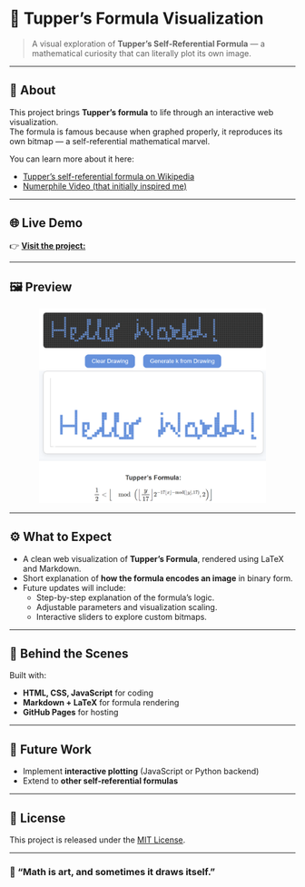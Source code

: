 # 🧮 Tupper’s Formula Visualization

> A visual exploration of **Tupper’s Self-Referential Formula** — a mathematical curiosity that can literally plot its own image.

---

## 📖 About

This project brings **Tupper’s formula** to life through an interactive web visualization.  
The formula is famous because when graphed properly, it reproduces its own bitmap — a self-referential mathematical marvel.

You can learn more about it here:  
- [Tupper’s self-referential formula on Wikipedia](https://en.wikipedia.org/wiki/Tupper%27s_self-referential_formula)
- [Numerphile Video (that initially inspired me)](https://youtu.be/_s5RFgd59ao?si=J3DkGi9hh8zbfZkv)

---

## 🌐 Live Demo

👉  [**Visit the project:**](https://aankitdas.github.io/side-quests/tupper)


---

## 🖼️ Preview

<p align="center">
  
  <img src="imgs/demo1.png" width="400" alt="Tupper visualization demo 1"/>

  <img src="imgs/demo2.png" width="400" alt="Tupper visualization demo 2"/>
</p>


---

## ⚙️ What to Expect

- A clean web visualization of **Tupper’s Formula**, rendered using LaTeX and Markdown.  
- Short explanation of **how the formula encodes an image** in binary form.  
- Future updates will include:
  - Step-by-step explanation of the formula’s logic.
  - Adjustable parameters and visualization scaling.
  - Interactive sliders to explore custom bitmaps.

---

## 🧠 Behind the Scenes

Built with:
- **HTML, CSS, JavaScript** for coding
- **Markdown + LaTeX** for formula rendering  
- **GitHub Pages** for hosting  

---


## 💬 Future Work

- Implement **interactive plotting** (JavaScript or Python backend)  
- Extend to **other self-referential formulas**

---

## 📜 License

This project is released under the [MIT License](LICENSE).

---

### 🧩 “Math is art, and sometimes it draws itself.”
